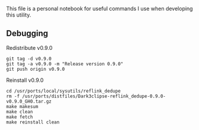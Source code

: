 This file is a personal notebook for useful commands I use when developing this utility.

## Debugging

Redistribute v0.9.0
```{sh}
git tag -d v0.9.0
git tag -a v0.9.0 -m "Release version 0.9.0"
git push origin v0.9.0
```

Reinstall v0.9.0
```
cd /usr/ports/local/sysutils/reflink_dedupe
rm -f /usr/ports/distfiles/Dark3clipse-reflink_dedupe-0.9.0-v0.9.0_GH0.tar.gz
make makesum
make clean
make fetch
make reinstall clean
```
